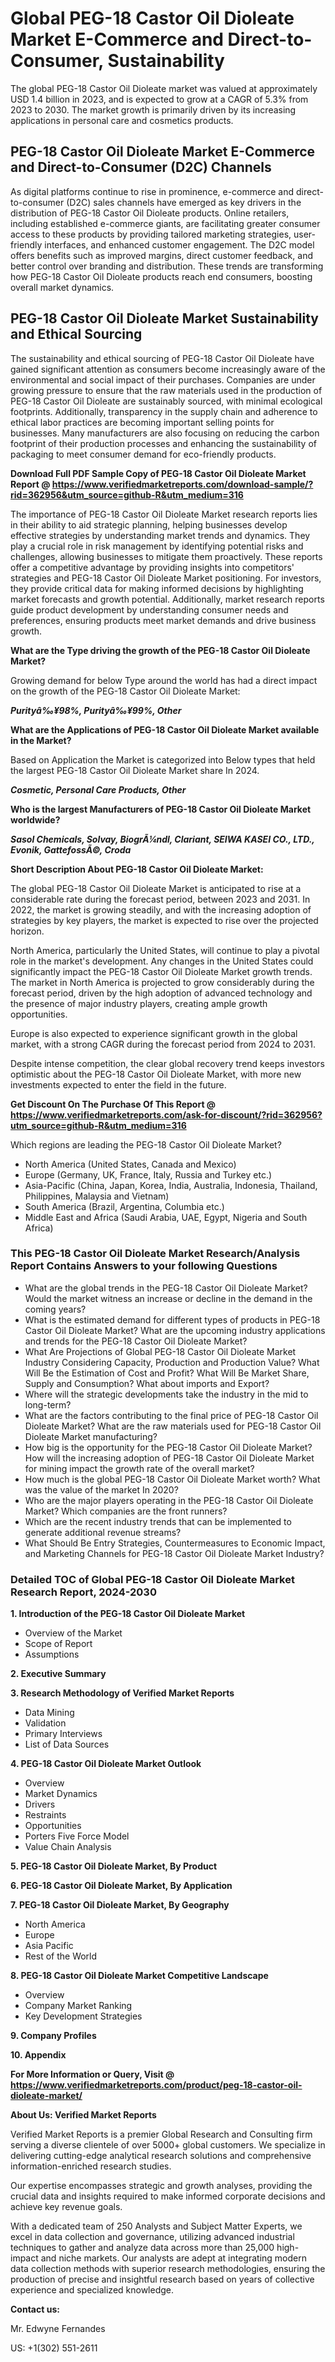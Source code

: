 <h1>Global PEG-18 Castor Oil Dioleate Market E-Commerce and Direct-to-Consumer, Sustainability</h1><p class=""><p>The global PEG-18 Castor Oil Dioleate market was valued at approximately USD 1.4 billion in 2023, and is expected to grow at a CAGR of 5.3% from 2023 to 2030. The market growth is primarily driven by its increasing applications in personal care and cosmetics products.</p><h2>PEG-18 Castor Oil Dioleate Market E-Commerce and Direct-to-Consumer (D2C) Channels</h2><p>As digital platforms continue to rise in prominence, e-commerce and direct-to-consumer (D2C) sales channels have emerged as key drivers in the distribution of PEG-18 Castor Oil Dioleate products. Online retailers, including established e-commerce giants, are facilitating greater consumer access to these products by providing tailored marketing strategies, user-friendly interfaces, and enhanced customer engagement. The D2C model offers benefits such as improved margins, direct customer feedback, and better control over branding and distribution. These trends are transforming how PEG-18 Castor Oil Dioleate products reach end consumers, boosting overall market dynamics.</p><h2>PEG-18 Castor Oil Dioleate Market Sustainability and Ethical Sourcing</h2><p>The sustainability and ethical sourcing of PEG-18 Castor Oil Dioleate have gained significant attention as consumers become increasingly aware of the environmental and social impact of their purchases. Companies are under growing pressure to ensure that the raw materials used in the production of PEG-18 Castor Oil Dioleate are sustainably sourced, with minimal ecological footprints. Additionally, transparency in the supply chain and adherence to ethical labor practices are becoming important selling points for businesses. Many manufacturers are also focusing on reducing the carbon footprint of their production processes and enhancing the sustainability of packaging to meet consumer demand for eco-friendly products.</p></p><p class=""><strong>Download Full PDF Sample Copy of PEG-18 Castor Oil Dioleate Market Report @ <a href="https://www.verifiedmarketreports.com/download-sample/?rid=362956&utm_source=github-R&utm_medium=316" target="_blank">https://www.verifiedmarketreports.com/download-sample/?rid=362956&utm_source=github-R&utm_medium=316</a></strong></p><p>The importance of&nbsp;PEG-18 Castor Oil Dioleate Market research reports lies in their ability to aid strategic planning, helping businesses develop effective strategies by understanding market trends and dynamics. They play a crucial role in risk management by identifying potential risks and challenges, allowing businesses to mitigate them proactively. These reports offer a competitive advantage by providing insights into competitors' strategies and PEG-18 Castor Oil Dioleate Market positioning. For investors, they provide critical data for making informed decisions by highlighting market forecasts and growth potential. Additionally, market research reports guide product development by understanding consumer needs and preferences, ensuring products meet market demands and drive business growth.</p><p><strong>What are the&nbsp;Type driving the growth of the PEG-18 Castor Oil Dioleate Market?</strong></p><p id="" class="">Growing demand for below Type around the world has had a direct impact on the growth of the PEG-18 Castor Oil Dioleate Market:</p><p class=""><em><strong>Purityâ‰¥98%, Purityâ‰¥99%, Other</strong></em></p><p class=""><strong>What are the&nbsp;Applications&nbsp;of PEG-18 Castor Oil Dioleate Market available in the Market?</strong></p><p id="" class="">Based on Application the Market is categorized into Below types that held the largest PEG-18 Castor Oil Dioleate Market share In 2024.</p><p class=""><em><strong>Cosmetic, Personal Care Products, Other</strong></em></p><p class=""><strong>Who is the largest Manufacturers of PEG-18 Castor Oil Dioleate Market worldwide?</strong></p><p><em><strong>Sasol Chemicals, Solvay, BiogrÃ¼ndl, Clariant, SEIWA KASEI CO., LTD., Evonik, GattefossÃ©, Croda</strong></em></p><p id="" class=""><strong>Short Description About PEG-18 Castor Oil Dioleate Market:</strong></p><p>The global PEG-18 Castor Oil Dioleate Market is anticipated to rise at a considerable rate during the forecast period, between 2023 and 2031. In 2022, the market is growing steadily, and with the increasing adoption of strategies by key players, the market is expected to rise over the projected horizon.</p><p>North America, particularly the United States, will continue to play a pivotal role in the market's development. Any changes in the United States could significantly impact the PEG-18 Castor Oil Dioleate Market growth trends. The market in North America is projected to grow considerably during the forecast period, driven by the high adoption of advanced technology and the presence of major industry players, creating ample growth opportunities.</p><p>Europe is also expected to experience significant growth in the global market, with a strong CAGR during the forecast period from 2024 to 2031.</p><p>Despite intense competition, the clear global recovery trend keeps investors optimistic about the PEG-18 Castor Oil Dioleate Market, with more new investments expected to enter the field in the future.</p><p id="" class=""><strong>Get Discount On The Purchase Of This Report @ <a href="https://www.verifiedmarketreports.com/ask-for-discount/?rid=362956?utm_source=github-R&utm_medium=316" target="_blank">https://www.verifiedmarketreports.com/ask-for-discount/?rid=362956?utm_source=github-R&utm_medium=316</a></strong></p><p class="">Which regions are leading the PEG-18 Castor Oil Dioleate Market?</p><ul><li>North America (United States, Canada and Mexico)</li><li>Europe (Germany, UK, France, Italy, Russia and Turkey etc.)</li><li>Asia-Pacific (China, Japan, Korea, India, Australia, Indonesia, Thailand, Philippines, Malaysia and Vietnam)</li><li>South America (Brazil, Argentina, Columbia etc.)</li><li>Middle East and Africa (Saudi Arabia, UAE, Egypt, Nigeria and South Africa)</li></ul><h3 id="" class="">This PEG-18 Castor Oil Dioleate Market Research/Analysis Report Contains Answers to your following Questions</h3><ul><li>What are the global trends in the PEG-18 Castor Oil Dioleate Market? Would the market witness an increase or decline in the demand in the coming years?</li><li>What is the estimated demand for different types of products in PEG-18 Castor Oil Dioleate Market? What are the upcoming industry applications and trends for the PEG-18 Castor Oil Dioleate Market?</li><li>What Are Projections of Global PEG-18 Castor Oil Dioleate Market Industry Considering Capacity, Production and Production Value? What Will Be the Estimation of Cost and Profit? What Will Be Market Share, Supply and Consumption? What about imports and Export?</li><li>Where will the strategic developments take the industry in the mid to long-term?</li><li>What are the factors contributing to the final price of PEG-18 Castor Oil Dioleate Market? What are the raw materials used for PEG-18 Castor Oil Dioleate Market manufacturing?</li><li>How big is the opportunity for the PEG-18 Castor Oil Dioleate Market? How will the increasing adoption of PEG-18 Castor Oil Dioleate Market for mining impact the growth rate of the overall market?</li><li>How much is the global PEG-18 Castor Oil Dioleate Market worth? What was the value of the market In 2020?</li><li>Who are the major players operating in the PEG-18 Castor Oil Dioleate Market? Which companies are the front runners?</li><li>Which are the recent industry trends that can be implemented to generate additional revenue streams?</li><li>What Should Be Entry Strategies, Countermeasures to Economic Impact, and Marketing Channels for PEG-18 Castor Oil Dioleate Market Industry?</li></ul><h3 id="" class="">Detailed TOC of Global PEG-18 Castor Oil Dioleate Market Research Report, 2024-2030</h3><p id="" class=""><strong>1. Introduction of the PEG-18 Castor Oil Dioleate Market</strong></p><ul><li>Overview of the Market</li><li>Scope of Report</li><li>Assumptions</li></ul><p id="" class=""><strong>2. Executive Summary</strong></p><p id="" class=""><strong>3. Research Methodology of Verified Market Reports</strong></p><ul><li>Data Mining</li><li>Validation</li><li>Primary Interviews</li><li>List of Data Sources</li></ul><p id="" class=""><strong>4. PEG-18 Castor Oil Dioleate Market Outlook</strong></p><ul><li>Overview</li><li>Market Dynamics</li><li>Drivers</li><li>Restraints</li><li>Opportunities</li><li>Porters Five Force Model</li><li>Value Chain Analysis</li></ul><p id="" class=""><strong>5. PEG-18 Castor Oil Dioleate Market, By Product</strong></p><p id="" class=""><strong>6. PEG-18 Castor Oil Dioleate Market, By Application</strong></p><p id="" class=""><strong>7. PEG-18 Castor Oil Dioleate Market, By Geography</strong></p><ul><li>North America</li><li>Europe</li><li>Asia Pacific</li><li>Rest of the World</li></ul><p id="" class=""><strong>8. PEG-18 Castor Oil Dioleate Market Competitive Landscape</strong></p><ul><li>Overview</li><li>Company Market Ranking</li><li>Key Development Strategies</li></ul><p id="" class=""><strong>9. Company Profiles</strong></p><p id="" class=""><strong>10. Appendix</strong></p><p id="" class=""><strong>For More Information or Query, Visit @ <a href="https://www.verifiedmarketreports.com/product/peg-18-castor-oil-dioleate-market/" target="_blank">https://www.verifiedmarketreports.com/product/peg-18-castor-oil-dioleate-market/</a></strong></p><p id="" class=""><strong>About Us: Verified Market Reports</strong></p><p id="" class="">Verified Market Reports is a premier Global Research and Consulting firm serving a diverse clientele of over 5000+ global customers. We specialize in delivering cutting-edge analytical research solutions and comprehensive information-enriched research studies.</p><p id="" class="">Our expertise encompasses strategic and growth analyses, providing the crucial data and insights required to make informed corporate decisions and achieve key revenue goals.</p><p id="" class="">With a dedicated team of 250 Analysts and Subject Matter Experts, we excel in data collection and governance, utilizing advanced industrial techniques to gather and analyze data across more than 25,000 high-impact and niche markets. Our analysts are adept at integrating modern data collection methods with superior research methodologies, ensuring the production of precise and insightful research based on years of collective experience and specialized knowledge.</p><p id="" class=""><strong>Contact us:</strong></p><p id="" class="">Mr. Edwyne Fernandes</p><p id="" class="">US: +1(302) 551-2611</p>